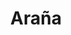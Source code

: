 ---
title: Araña
date: 
draft: false

# descripcion
description : Dije de plata

materials: Plata 925

color: Plateado

dimensions: 3,5cm x 2,5cm

code: 02-14-0180

type: "Dijes"

categories: []

# Images
# first image will be shown in the product page
images:
  # - image: "images/path_to_image"
  # La ubicacion de las imagenes es imagenes/Dijes/Dijes.Plata/02-14-0180-arania
  - image: "./images/dijes/plata/02-14-0180-arania.JPG"
---
